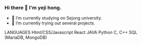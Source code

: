 ### Hi there 👋 I'm yeji hong.


- 🔭 I’m currently studying on Sejong university.
- 🌱 I’m currently trying out several projects.

LANGUAGES
Html/CSS/Javascript
React
JAVA
Python
C, C++
SQL (MariaDB, MongoDB)
